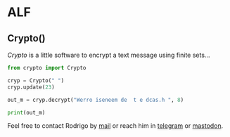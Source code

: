 # ALF

## Crypto()
*Crypto* is a little software to encrypt a text message using finite sets...  

```Python
from crypto import Crypto

cryp = Crypto(" ")
cryp.update(23)

out_m = cryp.decrypt("Werro iseneem de  t e dcas.h ", 8)

print(out_m)
```

Feel free to contact Rodrigo by [mail](mailto:rodrigovalla@protonmail.ch) or reach him in
[telegram](https://t.me/rvalla) or [mastodon](https://fosstodon.org/@rvalla).
